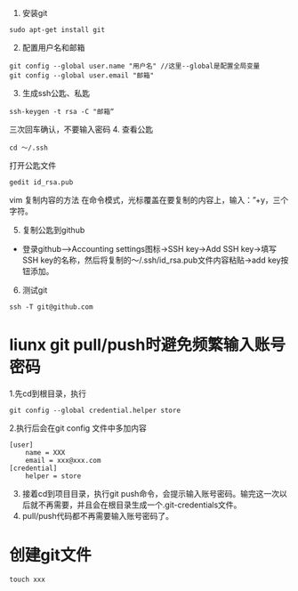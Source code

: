 1. 安装git
```
sudo apt-get install git
```
2. 配置用户名和邮箱
```
git config --global user.name "用户名" //这里--global是配置全局变量
git config --global user.email "邮箱" 
```
3. 生成ssh公匙、私匙
```
ssh-keygen -t rsa -C "邮箱“
```
三次回车确认，不要输入密码
4. 查看公匙
```
cd ～/.ssh
```
打开公匙文件
```
gedit id_rsa.pub
```
vim 复制内容的方法
在命令模式，光标覆盖在要复制的内容上，输入：”+y，三个字符。

5. 复制公匙到github
- 登录github—>Accounting settings图标->SSH key->Add SSH key->填写SSH key的名称，然后将复制的～/.ssh/id_rsa.pub文件内容粘贴->add key按钮添加。

6. 测试git
```
ssh -T git@github.com
```

# liunx git pull/push时避免频繁输入账号密码
1.先cd到根目录，执行
```
git config --global credential.helper store
```
2.执行后会在git config 文件中多加内容
```
[user]
	name = XXX
	email = xxx@xxx.com
[credential]
	helper = store
```
3. 接着cd到项目目录，执行git push命令，会提示输入账号密码。输完这一次以后就不再需要，并且会在根目录生成一个.git-credentials文件。
4. pull/push代码都不再需要输入账号密码了。

# 创建git文件
```
touch xxx
```
